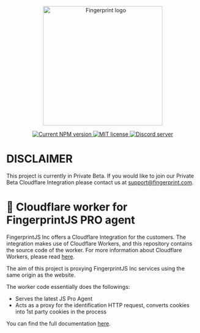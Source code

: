 <p align="center">
  <a href="https://fingerprint.com">
    <picture>
     <source media="(prefers-color-scheme: dark)" srcset="https://raw.githubusercontent.com/fingerprintjs/fingerprintjs-pro-cloudflare-worker/main/assets/logo_light.svg" />
     <source media="(prefers-color-scheme: light)" srcset="https://raw.githubusercontent.com/fingerprintjs/fingerprintjs-pro-cloudflare-worker/main/assets/logo_dark.svg" />
     <img src="https://raw.githubusercontent.com/fingerprintjs/fingerprintjs-pro-cloudflare-worker/main/assets/logo_dark.svg" alt="Fingerprint logo" width="312px" />
   </picture>
  </a>
<p align="center">
<a href="https://github.com/fingerprintjs/fingerprintjs-pro-cloudflare-worker">
  <img src="https://img.shields.io/github/v/release/fingerprintjs/fingerprintjs-pro-cloudflare-worker" alt="Current NPM version">
</a>
<a href="https://opensource.org/licenses/MIT">
  <img src="https://img.shields.io/:license-mit-blue.svg" alt="MIT license">
</a>
<a href="https://discord.gg/39EpE2neBg">
  <img src="https://img.shields.io/discord/852099967190433792?style=logo&label=Discord&logo=Discord&logoColor=white" alt="Discord server">
</a>

# DISCLAIMER
This project is currently in Private Beta.  If you would like to join our Private Beta Cloudflare Integration please contact us at [support@fingerprint.com](mailto:support@fingerprint.com).

# 👷 Cloudflare worker for FingerprintJS PRO agent
FingerprintJS Inc offers a Cloudflare Integration for the customers. The integration makes use of Cloudflare Workers, 
and this repository contains the source code of the worker. For more information about Cloudflare Workers, 
please read [here](https://workers.cloudflare.com/).

The aim of this project is proxying FingerprintJS Inc services using the same origin as the website.

The worker code essentially does the followings:
- Serves the latest JS Pro Agent
- Acts as a proxy for the identification HTTP request, converts cookies into 1st party cookies in the process

You can find the full documentation [here](https://dev.fingerprint.com/docs/cloudflare-integration). 